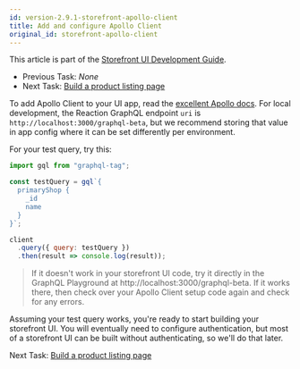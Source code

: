```yaml
---
id: version-2.9.1-storefront-apollo-client
title: Add and configure Apollo Client
original_id: storefront-apollo-client
---
```


This article is part of the [Storefront UI Development Guide](./storefront-intro.md).
- Previous Task: *None*
- Next Task: [Build a product listing page](./storefront-product-listing-page.md)

To add Apollo Client to your UI app, read the [excellent Apollo docs](https://www.apollographql.com/docs/react/essentials/get-started.html). For local development, the Reaction GraphQL endpoint `uri` is `http://localhost:3000/graphql-beta`, but we recommend storing that value in app config where it can be set differently per environment.

For your test query, try this:

```js
import gql from "graphql-tag";

const testQuery = gql`{
  primaryShop {
    _id
    name
  }
}`;

client
  .query({ query: testQuery })
  .then(result => console.log(result));
```

> If it doesn't work in your storefront UI code, try it directly in the GraphQL Playground at http://localhost:3000/graphql-beta. If it works there, then check over your Apollo Client setup code again and check for any errors.

Assuming your test query works, you're ready to start building your storefront UI. You will eventually need to configure authentication, but most of a storefront UI can be built without authenticating, so we'll do that later.

Next Task: [Build a product listing page](./storefront-product-listing-page.md)
